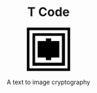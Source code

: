 <div style="text-align: center">

# T Code

<img src="imgs/other/t-code.png" style="width: 100px; image-rendering: pixelated;">

A text to image cryptography

</div>